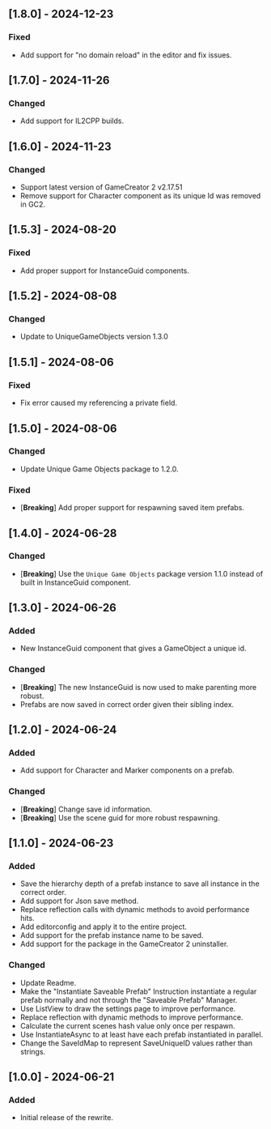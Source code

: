﻿## [1.8.0] - 2024-12-23

### Fixed

- Add support for "no domain reload" in the editor and fix issues.

## [1.7.0] - 2024-11-26

### Changed

- Add support for IL2CPP builds.

## [1.6.0] - 2024-11-23

### Changed

- Support latest version of GameCreator 2 v2.17.51
- Remove support for Character component as its unique Id was removed in GC2.

## [1.5.3] - 2024-08-20

### Fixed

- Add proper support for InstanceGuid components.

## [1.5.2] - 2024-08-08

### Changed

- Update to UniqueGameObjects version 1.3.0

## [1.5.1] - 2024-08-06

### Fixed

- Fix error caused my referencing a private field.

## [1.5.0] - 2024-08-06

### Changed

- Update Unique Game Objects package to 1.2.0.

### Fixed

- [**Breaking**] Add proper support for respawning saved item prefabs.

## [1.4.0] - 2024-06-28

### Changed

- [**Breaking**] Use the `Unique Game Objects` package version 1.1.0 instead of built in InstanceGuid component.

## [1.3.0] - 2024-06-26

### Added

- New InstanceGuid component that gives a GameObject a unique id.

### Changed

- [**Breaking**] The new InstanceGuid is now used to make parenting more robust.
- Prefabs are now saved in correct order given their sibling index.

## [1.2.0] - 2024-06-24

### Added

- Add support for Character and Marker components on a prefab.

### Changed

- [**Breaking**] Change save id information.
- [**Breaking**] Use the scene guid for more robust respawning.

## [1.1.0] - 2024-06-23

### Added

- Save the hierarchy depth of a prefab instance to save all instance in the correct order.
- Add support for Json save method.
- Replace reflection calls with dynamic methods to avoid performance hits.
- Add editorconfig and apply it to the entire project.
- Add support for the prefab instance name to be saved.
- Add support for the package in the GameCreator 2 uninstaller.

### Changed

- Update Readme.
- Make the "Instantiate Saveable Prefab" Instruction instantiate a regular prefab normally and not through the "Saveable
  Prefab" Manager.
- Use ListView to draw the settings page to improve performance.
- Replace reflection with dynamic methods to improve performance.
- Calculate the current scenes hash value only once per respawn.
- Use InstantiateAsync to at least have each prefab instantiated in parallel.
- Change the SaveIdMap to represent SaveUniqueID values rather than strings.

## [1.0.0] - 2024-06-21

### Added

- Initial release of the rewrite.
